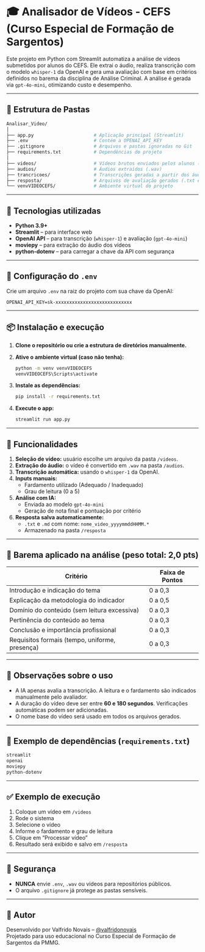 # 🎓 Analisador de Vídeos - CEFS (Curso Especial de Formação de Sargentos)

Este projeto em Python com Streamlit automatiza a análise de vídeos submetidos por alunos do CEFS. Ele extrai o áudio, realiza transcrição com o modelo `whisper-1` da OpenAI e gera uma avaliação com base em critérios definidos no barema da disciplina de Análise Criminal. A análise é gerada via `gpt-4o-mini`, otimizando custo e desempenho.

---

## 📁 Estrutura de Pastas

```bash
Analisar_Video/
│
├── app.py                      # Aplicação principal (Streamlit)
├── .env                        # Contém a OPENAI_API_KEY
├── .gitignore                  # Arquivos e pastas ignoradas no Git
├── requirements.txt            # Dependências do projeto
│
├── videos/                     # Vídeos brutos enviados pelos alunos (.mp4, .mov)
├── audios/                     # Áudios extraídos (.wav)
├── trancricoes/                # Transcrições geradas a partir dos áudios (.txt)
├── resposta/                   # Arquivos de avaliação gerados (.txt e .md)
└── venvVIDEOCEFS/              # Ambiente virtual do projeto
```

---

## 🧪 Tecnologias utilizadas

- **Python 3.9+**
- **Streamlit** – para interface web
- **OpenAI API** – para transcrição (`whisper-1`) e avaliação (`gpt-4o-mini`)
- **moviepy** – para extração do áudio dos vídeos
- **python-dotenv** – para carregar a chave da API com segurança

---

## 🔐 Configuração do `.env`

Crie um arquivo `.env` na raiz do projeto com sua chave da OpenAI:

```
OPENAI_API_KEY=sk-xxxxxxxxxxxxxxxxxxxxxxxxxxxx
```

---

## 📦 Instalação e execução

1. **Clone o repositório ou crie a estrutura de diretórios manualmente.**

2. **Ative o ambiente virtual (caso não tenha):**
   ```bash
   python -m venv venvVIDEOCEFS
   venvVIDEOCEFS\Scripts\activate
   ```

3. **Instale as dependências:**
   ```bash
   pip install -r requirements.txt
   ```

4. **Execute o app:**
   ```bash
   streamlit run app.py
   ```

---

## 🎯 Funcionalidades

1. **Seleção de vídeo:** usuário escolhe um arquivo da pasta `/videos`.
2. **Extração do áudio:** o vídeo é convertido em `.wav` na pasta `/audios`.
3. **Transcrição automática:** usando o `whisper-1` da OpenAI.
4. **Inputs manuais:**
   - Fardamento utilizado (Adequado / Inadequado)
   - Grau de leitura (0 a 5)
5. **Análise com IA:**
   - Enviada ao modelo `gpt-4o-mini`
   - Geração de nota final e pontuação por critério
6. **Resposta salva automaticamente:**
   - `.txt` e `.md` com nome: `nome_video_yyyymmddHHMM.*`
   - Armazenado na pasta `/resposta`

---

## 🧾 Barema aplicado na análise (peso total: 2,0 pts)

| Critério                                                    | Faixa de Pontos |
|-------------------------------------------------------------|------------------|
| Introdução e indicação do tema                              | 0 a 0,3          |
| Explicação da metodologia do indicador                      | 0 a 0,5          |
| Domínio do conteúdo (sem leitura excessiva)                 | 0 a 0,3          |
| Pertinência do conteúdo ao tema                             | 0 a 0,3          |
| Conclusão e importância profissional                        | 0 a 0,3          |
| Requisitos formais (tempo, uniforme, presença)              | 0 a 0,3          |

---

## 🔄 Observações sobre o uso

- A IA apenas avalia a transcrição. A leitura e o fardamento são indicados manualmente pelo avaliador.
- A duração do vídeo deve ser entre **60 e 180 segundos**. Verificações automáticas podem ser adicionadas.
- O nome base do vídeo será usado em todos os arquivos gerados.

---

## 🧾 Exemplo de dependências (`requirements.txt`)

```txt
streamlit
openai
moviepy
python-dotenv
```

---

## ✅ Exemplo de execução

1. Coloque um vídeo em `/videos`
2. Rode o sistema
3. Selecione o vídeo
4. Informe o fardamento e grau de leitura
5. Clique em “Processar vídeo”
6. Resultado será exibido e salvo em `/resposta`

---

## 🔐 Segurança

- **NUNCA** envie `.env`, `.wav` ou vídeos para repositórios públicos.
- O arquivo `.gitignore` já protege as pastas sensíveis.

---

## 🧠 Autor

Desenvolvido por Valfrido Novais – [@valfridonovais](https://instagram.com/valfridonovais)  
Projetado para uso educacional no Curso Especial de Formação de Sargentos da PMMG.

